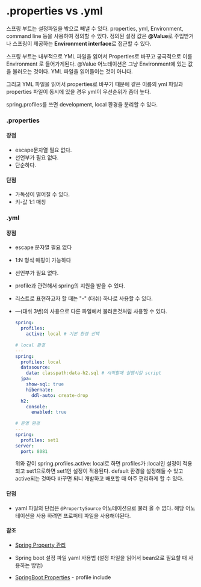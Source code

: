 # .properties vs .yml



스프링 부트는 설정파일을 밖으로 빼낼 수 있다. properties, yml, Environment, command line 등을 사용하여 정의할 수 있다. 정의된 설정 값은 **@Value**로 주입받거나 스프링이 제공하는 **Environment interface**로 접근할 수 있다.



스프링 부트는 내부적으로 YML 파일을 읽어서 Properties로 바꾸고 궁극적으로 이를 Environment 로 들어가게된다.
@Value 어노테이션은 그냥 Environment에 있는 값을 불러오는 것이다. YML 파일을 읽어들이는 것이 아니다.

그리고 YML 파일을 읽어서 properties로 바꾸기 때문에 같은 이름의 yml 파일과 properties 파일이 동시에 있을 경우 yml이 우선순위가 좀더 높다.

spring.profiles를 쓰면 development, local 환경을 분리할 수 있다.



### .properties 

#### 장점

- escape문자열 필요 없다.
- 선언부가 필요 없다.
- 단순하다.

#### 단점

- 가독성이 떨어질 수 있다.
- 키-값 1:1 매칭



### .yml

#### 장점

- escape 문자열 필요 없다

- 1:N 형식 매핑이 가능하다

- 선언부가 필요 없다.

- profile과 관련해서 spring의 지원을 받을 수 있다.

- 리스트로 표현하고자 할 때는 "-" (대쉬) 하나로 사용할 수 있다.

- —(대쉬 3번)의 사용으로 다른 파일에서 불러온것처럼 사용할 수 있다.

  ```yml
  spring:
    profiles:
      active: local # 기본 환경 선택
   
  # local 환경
  ---
  spring:
    profiles: local
    datasource:
      data: classpath:data-h2.sql # 시작할때 실행시킬 script
    jpa:
      show-sql: true
      hibernate:
        ddl-auto: create-drop
    h2:
      console:
        enabled: true
   
  # 운영 환경
  ---
  spring:
    profiles: set1
  server:
    port: 8081
  ```

  위와 같이 spring.profiles.active: local로 하면 profiles가 :local인 설정이 적용되고 set1으로하면 set1인 설정이 적용된다. default 환경을 설정해둘 수 있고 active되는 것마다 바꾸면 되니 개발하고 배포할 때 아주 편리하게 할 수 있다.

#### 단점

- yaml 파일의 단점은 `@PropertySource` 어노테이션으로 불러 올 수 없다.
  해당 어노테이션을 사용 하려면 프로퍼티 파일을 사용해야된다.





#### 참조

- [Spring Property 관리](https://supawer0728.github.io/2018/03/11/Spring-Property/)
- Spring boot 설정 파일 yaml 사용법 (설정 파일을 읽어서 bean으로 필요할 때 사용하는 방법)

- [SpringBoot Properties](https://kwonnam.pe.kr/wiki/springframework/springboot/properties) - profile include

